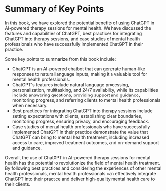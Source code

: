 Summary of Key Points
=================================

In this book, we have explored the potential benefits of using ChatGPT in AI-powered therapy sessions for mental health. We have discussed the features and capabilities of ChatGPT, best practices for integrating ChatGPT into therapy sessions, and case studies of mental health professionals who have successfully implemented ChatGPT in their practice.

Some key points to summarize from this book include:

* ChatGPT is an AI-powered chatbot that can generate human-like responses to natural language inputs, making it a valuable tool for mental health professionals.
* ChatGPT's features include natural language processing, personalization, multitasking, and 24/7 availability, while its capabilities include answering questions, providing support and guidance, monitoring progress, and referring clients to mental health professionals when necessary.
* Best practices for integrating ChatGPT into therapy sessions include setting expectations with clients, establishing clear boundaries, monitoring progress, ensuring privacy, and encouraging feedback.
* Case studies of mental health professionals who have successfully implemented ChatGPT in their practice demonstrate the value that ChatGPT can bring to mental health treatment, including increased access to care, improved treatment outcomes, and on-demand support and guidance.

Overall, the use of ChatGPT in AI-powered therapy sessions for mental health has the potential to revolutionize the field of mental health treatment. By following best practices and considering the experiences of other mental health professionals, mental health professionals can effectively integrate ChatGPT into their practice and deliver high-quality mental health care to their clients.
